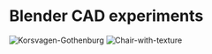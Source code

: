 # Blender CAD experiments

![Korsvagen-Gothenburg](CAD_img/PrSc_Blender/korsvagen_1_blender.png)
![Chair-with-texture](CAD_img/PrSc_Blender/chair_texture_blender.png)
